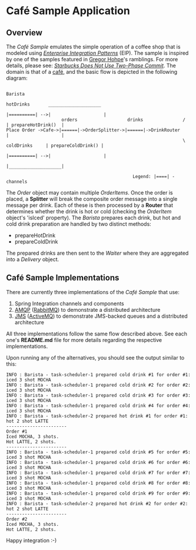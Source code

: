 Café Sample Application
=======================

## Overview

The *Café Sample* emulates the simple operation of a coffee shop that is modeled using *[Enterprise Integration Patterns][]* (EIP). The sample is inspired by one of the samples featured in [Gregor Hohpe][]'s ramblings. For more details, please see: *[Starbucks Does Not Use Two-Phase Commit][]*. The domain is that of a [café][], and the basic flow is depicted in the following diagram:


	                                                                                          Barista
	                                                                     hotDrinks       ____________________
	                                                                    |==========| -->|                    |
	                     orders                   drinks               /                | prepareHotDrink()  |
	Place Order ->Cafe->|======|->OrderSplitter->|======|->DrinkRouter                  |                    |
	                                                                   \ coldDrinks     | prepareColdDrink() |
	                                                                    |==========| -->|                    |
	                                                                                    |____________________|
	
	                                                Legend: |====| - channels
	
                                                                       
The *Order* object may contain multiple *OrderItems*. Once the order is placed, a **Splitter** will break the composite order message into a single message per drink. Each of these is then processed by a **Router** that determines whether the drink is hot or cold (checking the *OrderItem* object's 'isIced' property). The *Barista* prepares each drink, but hot and cold drink preparation are handled by two distinct methods: 

* prepareHotDrink
* prepareColdDrink

The prepared drinks are then sent to the *Waiter* where they are aggregated into a *Delivery* object.

## Café Sample Implementations

There are currently three implementations of the *Café Sample* that use:

1. Spring Integration channels and components
2. [AMQP][] ([RabbitMQ][]) to demonstrate a distributed architecture
3. [JMS][] ([ActiveMQ][]) to demonstrate JMS-backed queues and a distributed architecture

All three implementations follow the same flow described above. See each one's **README.md** file for more details regarding the respective implementations.

Upon running any of the alternatives, you should see the output similar to this:

	INFO : Barista - task-scheduler-1 prepared cold drink #1 for order #1: iced 3 shot MOCHA
	INFO : Barista - task-scheduler-1 prepared cold drink #2 for order #2: iced 3 shot MOCHA
	INFO : Barista - task-scheduler-1 prepared cold drink #3 for order #3: iced 3 shot MOCHA
	INFO : Barista - task-scheduler-1 prepared cold drink #4 for order #4: iced 3 shot MOCHA
	INFO : Barista - task-scheduler-2 prepared hot drink #1 for order #1: hot 2 shot LATTE
	-----------------------
	Order #1
	Iced MOCHA, 3 shots.
	Hot LATTE, 2 shots.
	-----------------------
	INFO : Barista - task-scheduler-1 prepared cold drink #5 for order #5: iced 3 shot MOCHA
	INFO : Barista - task-scheduler-1 prepared cold drink #6 for order #6: iced 3 shot MOCHA
	INFO : Barista - task-scheduler-1 prepared cold drink #7 for order #7: iced 3 shot MOCHA
	INFO : Barista - task-scheduler-1 prepared cold drink #8 for order #8: iced 3 shot MOCHA
	INFO : Barista - task-scheduler-1 prepared cold drink #9 for order #9: iced 3 shot MOCHA
	INFO : Barista - task-scheduler-2 prepared hot drink #2 for order #2: hot 2 shot LATTE
	-----------------------
	Order #2
	Iced MOCHA, 3 shots.
	Hot LATTE, 2 shots.
   			
Happy integration :-)

[ActiveMQ]: http://activemq.apache.org/
[AMQP]: http://en.wikipedia.org/wiki/Advanced_Message_Queuing_Protocol
[café]: http://en.wikipedia.org/wiki/Caf%C3%A9
[Enterprise Integration Patterns]: http://www.eaipatterns.com/eaipatterns.html
[Gregor Hohpe]: http://www.eaipatterns.com/gregor.html
[JMS]: http://en.wikipedia.org/wiki/Java_Message_Service
[RabbitMQ]: http://www.rabbitmq.com/
[Starbucks Does Not Use Two-Phase Commit]: http://www.eaipatterns.com/ramblings/18_starbucks.html
